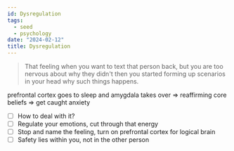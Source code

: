 ```yaml
---
id: Dysregulation
tags:
  - seed
  - psychology
date: "2024-02-12"
title: Dysregulation
---
```


> That feeling when you want to text that person back, but you are too nervous about why they didn't then you started forming up scenarios in your head why such things happens.

prefrontal cortex goes to sleep and amygdala takes over => reaffirming core beliefs => get caught anxiety

- [ ] How to deal with it?
- [ ] Regulate your emotions, cut through that energy
- [ ] Stop and name the feeling, turn on prefrontal cortex for logical brain
- [ ] Safety lies within you, not in the other person
